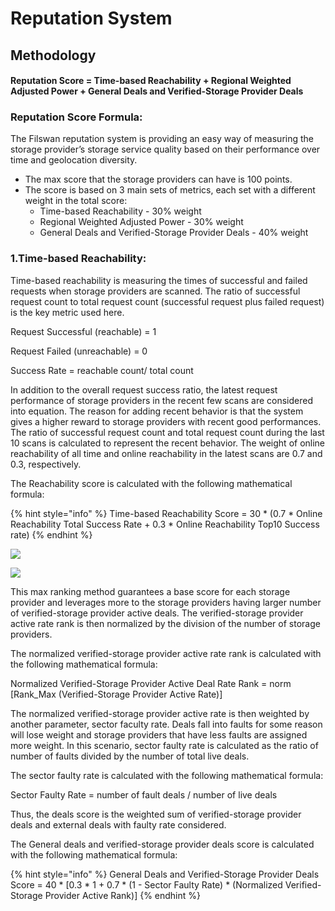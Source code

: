 # Reputation System

## Methodology

#### Reputation Score = Time-based Reachability + Regional Weighted Adjusted Power + General Deals and Verified-Storage Provider Deals

### Reputation Score Formula:

The Filswan reputation system is providing an easy way of measuring the storage provider’s storage service quality based on their performance over time and geolocation diversity.

* The max score that the storage providers can have is 100 points.
* The score is based on 3 main sets of metrics, each set with a different weight in the total score:
  * Time-based Reachability - 30% weight
  * Regional Weighted Adjusted Power - 30% weight
  * General Deals and Verified-Storage Provider Deals - 40% weight

### 1.Time-based Reachability:

Time-based reachability is measuring the times of successful and failed requests when storage providers are scanned. The ratio of successful request count to total request count (successful request plus failed request) is the key metric used here. 

Request Successful (reachable) = 1

Request Failed (unreachable) = 0

Success Rate = reachable count/ total count

In addition to the overall request success ratio, the latest request performance of storage providers in the recent few scans are considered into equation. The reason for adding recent behavior is that the system gives a higher reward to storage providers with recent good performances. The ratio of successful request count and total request count during the last 10 scans is calculated to represent the recent behavior. The weight of online reachability of all time and online reachability in the latest scans are 0.7 and 0.3, respectively.

The Reachability score is calculated with the following mathematical formula:

{% hint style="info" %}
Time-based Reachability Score = 30 \* (0.7 \* Online Reachability Total Success Rate + 0.3 \* Online Reachability Top10 Success rate)
{% endhint %}

![](https://www.filswan.com/static/img/Methodology.3b35506.png)

![](https://www.filswan.com/static/img/Methodology3.905c15e.png)

This max ranking method guarantees a base score for each storage provider and leverages more to the storage providers having larger number of verified-storage provider active deals. The verified-storage provider active rate rank is then normalized by the division of the number of storage providers.

The normalized verified-storage provider active rate rank is calculated with the following mathematical formula:

Normalized Verified-Storage Provider Active Deal Rate Rank = norm \[Rank_Max (Verified-Storage Provider Active Rate)]

The normalized verified-storage provider active rate is then weighted by another parameter, sector faculty rate. Deals fall into faults for some reason will lose weight and storage providers that have less faults are assigned more weight. In this scenario, sector faulty rate is calculated as the ratio of number of faults divided by the number of total live deals.

The sector faulty rate is calculated with the following mathematical formula:

Sector Faulty Rate = number of fault deals / number of live deals

Thus, the deals score is the weighted sum of verified-storage provider deals and external deals with faulty rate considered.

The General deals and verified-storage provider deals score is calculated with the following mathematical formula:

{% hint style="info" %}
General Deals and Verified-Storage Provider Deals Score = 40 \* \[0.3 \* 1 + 0.7 \* (1 - Sector Faulty Rate) \* (Normalized Verified-Storage Provider Active Rank)]
{% endhint %}
